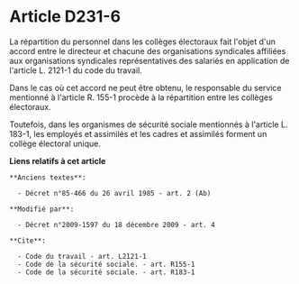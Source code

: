 # Article D231-6

La répartition du personnel dans les collèges électoraux fait l'objet d'un accord entre le directeur et chacune des
organisations syndicales affiliées aux organisations syndicales représentatives des salariés en application de l'article L.
2121-1 du code du travail. 

Dans le cas où cet accord ne peut être obtenu, le responsable du service mentionné à l'article R. 155-1 procède à la
répartition entre les collèges électoraux. 

Toutefois, dans les organismes de sécurité sociale mentionnés à l'article L. 183-1, les employés et assimilés et les cadres
et assimilés forment un collège électoral unique.

**Liens relatifs à cet article**

	**Anciens textes**:

	  - Décret n°85-466 du 26 avril 1985 - art. 2 (Ab)

	**Modifié par**:

	  - Décret n°2009-1597 du 18 décembre 2009 - art. 4

	**Cite**:

	  - Code du travail - art. L2121-1
	  - Code de la sécurité sociale. - art. R155-1
	  - Code de la sécurité sociale. - art. R183-1
